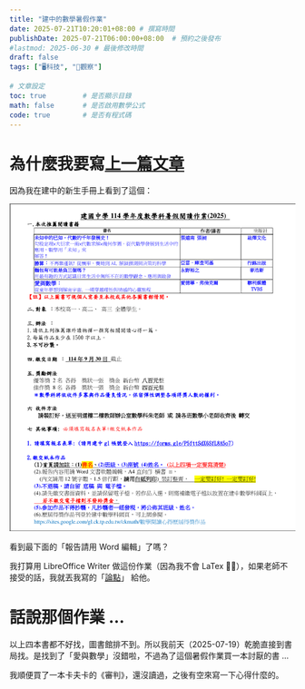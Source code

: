 ```yaml
---
title: "建中的數學暑假作業"
date: 2025-07-21T10:20:01+08:00 # 撰寫時間
publishDate: 2025-07-21T06:00:00+08:00  # 預約之後發布
#lastmod: 2025-06-30 # 最後修改時間
draft: false
tags: ["🖥️科技", "🤔觀察"]

# 文章設定
toc: true         # 是否顯示目錄
math: false       # 是否啟用數學公式
code: true        # 是否有程式碼
---
```


# 為什麼我要寫[上一篇文章](https://tux24.xyz/articles/why-should-you-use-open-format-\?/)

因為我在建中的新生手冊上看到了這個：

![數學的暑假作業](images/1.png)

看到最下面的「報告請用 Word 編輯」了嗎？

我打算用 LibreOffice Writer 做這份作業（因為我不會 LaTex 🤦‍♂️），如果老師不接受的話，我就丟我寫的「[論點](https://tux24.xyz/articles/why-should-you-use-open-format-\?/)」 給他。

# 話說那個作業 ...

以上四本書都不好找，圖書館排不到。所以我前天（2025-07-19）乾脆直接到書局找。是找到了「愛與數學」沒錯啦，不過為了這個暑假作業買一本討厭的書 ...

我順便買了一本卡夫卡的《審判》，還沒讀過，之後有空來寫一下心得什麼的。